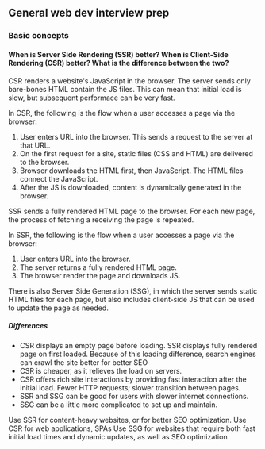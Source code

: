 ## General web dev interview prep

### Basic concepts

#### When is Server Side Rendering (SSR) better? When is Client-Side Rendering (CSR) better? What is the difference between the two?

CSR renders a website's JavaScript in the browser. The server sends only bare-bones HTML contain the JS files. This can mean that initial load is slow, but subsequent performace can be very fast.

In CSR, the following is the flow when a user accesses a page via the browser:

1. User enters URL into the browser. This sends a request to the server at that URL.
2. On the first request for a site, static files (CSS and HTML) are delivered to the browser.
3. Browser downloads the HTML first, then JavaScript. The HTML files connect the JavaScript.
4. After the JS is downloaded, content is dynamically generated in the browser.

SSR sends a fully rendered HTML page to the browser. For each new page, the process of fetching a receiving the page is repeated.

In SSR, the following is the flow when a user accesses a page via the browser:

1. User enters URL into the browser.
2. The server returns a fully rendered HTML page.
3. The browser render the page and downloads JS.

There is also Server Side Generation (SSG), in which the server sends static HTML files for each page, but also includes client-side JS that can be used to update the page as needed.

##### Differences

- CSR displays an empty page before loading. SSR displays fully rendered page on first loaded. Because of this loading difference, search engines can crawl the site better for better SEO
- CSR is cheaper, as it relieves the load on servers.
- CSR offers rich site interactions by providing fast interaction after the initial load. Fewer HTTP requests; slower transition between pages.
- SSR and SSG can be good for users with slower internet connections.
- SSG can be a little more complicated to set up and maintain.

Use SSR for content-heavy websites, or for better SEO optimization.
Use CSR for web applications, SPAs
Use SSG for websites that require both fast initial load times and dynamic updates, as well as SEO optimization
